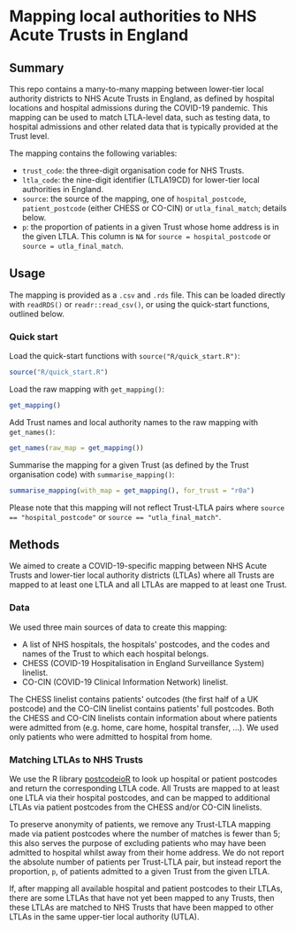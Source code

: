 # Mapping local authorities to NHS Acute Trusts in England


## Summary

This repo contains a many-to-many mapping between lower-tier local authority districts to NHS Acute Trusts in England, as defined by hospital locations and hospital admissions during the COVID-19 pandemic. This mapping can be used to match LTLA-level data, such as testing data, to hospital admissions and other related data that is typically provided at the Trust level.

The mapping contains the following variables:

* `trust_code`: the three-digit organisation code for NHS Trusts.
* `ltla_code`: the nine-digit identifier (LTLA19CD) for lower-tier local authorities in England.
* `source`: the source of the mapping, one of `hospital_postcode`, `patient_postcode` (either CHESS or CO-CIN) or `utla_final_match`; details below.
* `p`: the proportion of patients in a given Trust whose home address is in the given LTLA. This column is `NA` for `source = hospital_postcode` or `source = utla_final_match`.



## Usage

The mapping is provided as a `.csv` and `.rds` file. This can be loaded directly with `readRDS()` or `readr::read_csv()`, or using the quick-start functions, outlined below.

### Quick start

Load the quick-start functions with `source("R/quick_start.R")`:

```r
source("R/quick_start.R")
```

Load the raw mapping with `get_mapping()`:

``` r
get_mapping()
```

Add Trust names and local authority names to the raw mapping with `get_names()`:

``` r
get_names(raw_map = get_mapping())
```

Summarise the mapping for a given Trust (as defined by the Trust organisation code) with `summarise_mapping()`:

```r
summarise_mapping(with_map = get_mapping(), for_trust = "r0a")
```
Please note that this mapping will not reflect Trust-LTLA pairs where `source == "hospital_postcode"` or `source == "utla_final_match"`.



## Methods

We aimed to create a COVID-19-specific mapping between NHS Acute Trusts and lower-tier local authority districts (LTLAs) where all Trusts are mapped to at least one LTLA and all LTLAs are mapped to at least one Trust.

### Data

We used three main sources of data to create this mapping:

* A list of NHS hospitals, the hospitals' postcodes, and the codes and names of the Trust to which each hospital belongs.
* CHESS (COVID-19 Hospitalisation in England Surveillance System) linelist. 
* CO-CIN (COVID-19 Clinical Information Network) linelist.

The CHESS linelist contains patients' outcodes (the first half of a UK postcode) and the CO-CIN linelist contains patients' full postcodes. Both the CHESS and CO-CIN linelists contain information about where patients were admitted from (e.g. home, care home, hospital transfer, ...). We used only patients who were admitted to hospital from home.

### Matching LTLAs to NHS Trusts

We use the R library [postcodeioR](https://cran.r-project.org/web/packages/PostcodesioR/index.html) to look up hospital or patient postcodes and return the corresponding LTLA code. All Trusts are mapped to at least one LTLA via their hospital postcodes, and can be mapped to additional LTLAs via patient postcodes from the CHESS and/or CO-CIN linelists.

To preserve anonymity of patients, we remove any Trust-LTLA mapping made via patient postcodes where the number of matches is fewer than 5; this also serves the purpose of excluding patients who may have been admitted to hospital whilst away from their home address. We do not report the absolute number of patients per Trust-LTLA pair, but instead report the proportion, `p`, of patients admitted to a given Trust from the given LTLA.

If, after mapping all available hospital and patient postcodes to their LTLAs, there are some LTLAs that have not yet been mapped to any Trusts, then these LTLAs are matched to NHS Trusts that have been mapped to other LTLAs in the same upper-tier local authority (UTLA).





